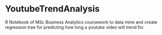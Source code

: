 # YoutubeTrendAnalysis
R Notebook of MSc Business Analytics coursework to data mine and create regression tree for predicting how long a youtube video will trend for.
